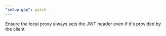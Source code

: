 ```yaml
---
"setup-gap": patch
---
```


Ensure the local proxy always sets the JWT header even if it's provided by the
client
